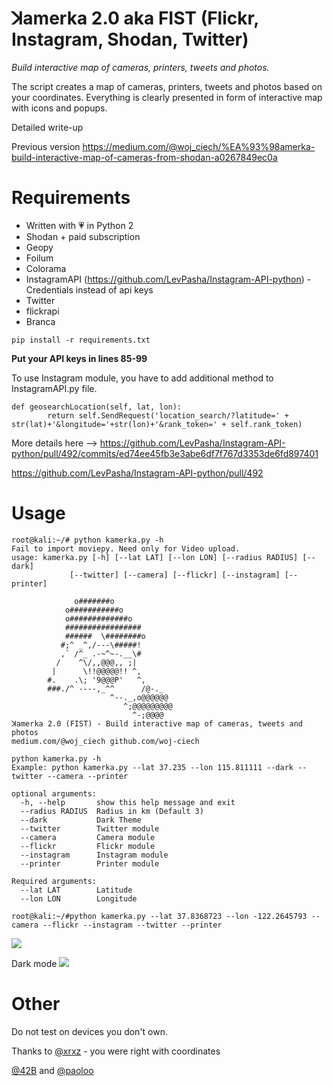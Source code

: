 # ꓘamerka 2.0 aka FIST (Flickr, Instagram, Shodan, Twitter)
*Build interactive map of cameras, printers, tweets and photos.* 

The script creates a map of cameras, printers, tweets and photos based on your coordinates. Everything is clearly presented in form of interactive map with icons and popups.

Detailed write-up

Previous version https://medium.com/@woj_ciech/%EA%93%98amerka-build-interactive-map-of-cameras-from-shodan-a0267849ec0a

# Requirements
- Written with :heartpulse: in Python 2
- Shodan + paid subscription 
- Geopy  
- Foilum  
- Colorama
- InstagramAPI (https://github.com/LevPasha/Instagram-API-python) - Credentials instead of api keys
- Twitter
- flickrapi
- Branca

```pip install -r requirements.txt```
   
**Put your API keys in lines 85-99**

To use Instagram module, you have to add additional method to InstagramAPI.py file.
```
def geosearchLocation(self, lat, lon):
        return self.SendRequest('location_search/?latitude=' + str(lat)+'&longitude='+str(lon)+'&rank_token=' + self.rank_token)
```

More details here --> https://github.com/LevPasha/Instagram-API-python/pull/492/commits/ed74ee45fb3e3abe6df7f767d3353de6fd897401

https://github.com/LevPasha/Instagram-API-python/pull/492
		

# Usage
```
root@kali:~/# python kamerka.py -h
Fail to import moviepy. Need only for Video upload.
usage: kamerka.py [-h] [--lat LAT] [--lon LON] [--radius RADIUS] [--dark]
             [--twitter] [--camera] [--flickr] [--instagram] [--printer]

              o#######o
            o###########o
            o#############o
            #################
            ######  \########o
           #;^ _^,/---\#####!
           ,` /^_ .-~^~-.__\#
          /    ^\/,,@@@,, ;|
         |      \!!@@@@@!! ^,
        #.    .\; '9@@@P'   ^,
        ###./^ ----,_^^      /@-._
                      ^--._,o@@@@@@
                         ^;@@@@@@@@@
                           ^-;@@@@
ꓘamerka 2.0 (FIST) - Build interactive map of cameras, tweets and photos
medium.com/@woj_ciech github.com/woj-ciech

python kamerka.py -h
Example: python kamerka.py --lat 37.235 --lon 115.811111 --dark --twitter --camera --printer

optional arguments:
  -h, --help       show this help message and exit
  --radius RADIUS  Radius in km (Default 3)
  --dark           Dark Theme
  --twitter        Twitter module
  --camera         Camera module
  --flickr         Flickr module
  --instagram      Instagram module
  --printer        Printer module

Required arguments:
  --lat LAT        Latitude
  --lon LON        Longitude

```   

```
root@kali:~/#python kamerka.py --lat 37.8368723 --lon -122.2645793 --camera --flickr --instagram --twitter --printer
```

![](https://i.imgur.com/OXFMYhc.png)

Dark mode
![](https://i.imgur.com/sdCkcfa.png)


# Other
Do not test on devices you don't own.


Thanks to [@xrxz](https://github.com/xrxz) - you were right with coordinates

[@42B](https://github.com/42B) and [@paoloo](https://github.com/paoloo)
